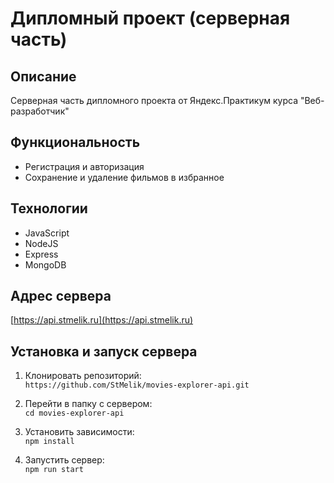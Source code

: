 # Дипломный проект (серверная часть)

## Описание
Серверная часть дипломного проекта от Яндекс.Практикум курса "Веб-разработчик"

## Функциональность
* Регистрация и авторизация
* Сохранение и удаление фильмов в избранное

## Технологии
* JavaScript
* NodeJS
* Express
* MongoDB

## Адрес сервера
[https://api.stmelik.ru](https://api.stmelik.ru)

## Установка и запуск сервера
1. Клонировать репозиторий:  
  `https://github.com/StMelik/movies-explorer-api.git`

2. Перейти в папку с сервером:  
  `cd movies-explorer-api`

3. Установить зависимости:  
  `npm install`

4. Запустить сервер:  
  `npm run start`

